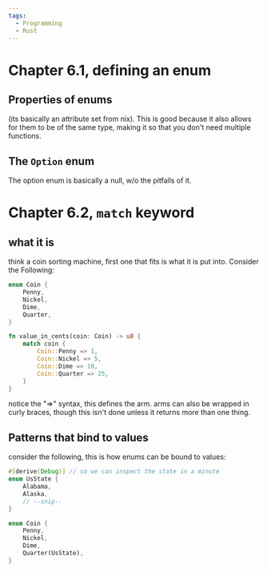 ```yaml
---
tags:
  - Programming
  - Rust
---
```

# Chapter 6.1, defining an enum
## Properties of enums
(its basically an attribute set from nix). This is good because it also allows for them to be of the same type, making it so that you don't need multiple functions.
## The `Option` enum 
The option enum is basically a null, w/o the pitfalls of it.

# Chapter 6.2, `match` keyword
## what it is
think a coin sorting machine, first one that fits is what it is put into. Consider the Following:
```rust
enum Coin {
    Penny,
    Nickel,
    Dime,
    Quarter,
}

fn value_in_cents(coin: Coin) -> u8 {
    match coin {
        Coin::Penny => 1,
        Coin::Nickel => 5,
        Coin::Dime => 10,
        Coin::Quarter => 25,
    }
}

```
notice the "=>" syntax, this defines the arm. arms can also be wrapped in curly braces, though this isn't done unless it returns more than one thing.
## Patterns that bind to values
consider the following, this is how enums can be bound to values:
```rust
#[derive(Debug)] // so we can inspect the state in a minute
enum UsState {
    Alabama,
    Alaska,
    // --snip--
}

enum Coin {
    Penny,
    Nickel,
    Dime,
    Quarter(UsState),
}
```
